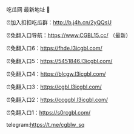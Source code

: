 吃瓜网 最新地址 👋 

⏰加入扣扣吃瓜群：http://b.j4h.cn/2yQQsU

⏰免翻入口导航：https://www.CGBL15.cc/  （最新）

⏰免翻入口6：https://fhde.l3icgbl.com/

⏰免翻入口5：https://5451846.l3icgbl.com/

⏰免翻入口4：https://blcgw.l3icgbl.com/

⏰免翻入口3：https://cgbl.l3icgbl.com/

⏰免翻入口2：https://ccggbl.l3icgbl.com/

⏰免翻入口1：https://s0rcgbl.com/

telegram:https://t.me/cgblw_sq


